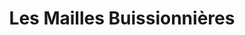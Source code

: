 ---
title: "Les Mailles Buissionnières"
url: /toulouse/les-mailles-buissionnieres/
shop: couture
---